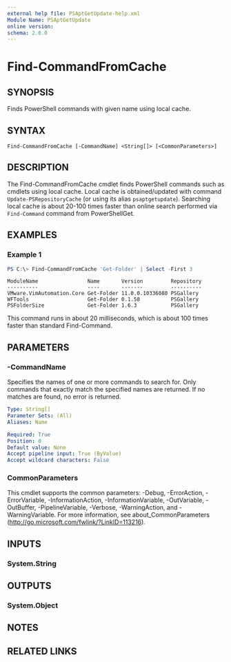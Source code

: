 ```yaml
---
external help file: PSAptGetUpdate-help.xml
Module Name: PSAptGetUpdate
online version:
schema: 2.0.0
---
```


# Find-CommandFromCache

## SYNOPSIS
Finds PowerShell commands with given name using local cache.

## SYNTAX

```
Find-CommandFromCache [-CommandName] <String[]> [<CommonParameters>]
```

## DESCRIPTION

The Find-CommandFromCache cmdlet finds PowerShell commands such as cmdlets using local cache.
Local cache is obtained/updated with command `Update-PSRepositoryCache` (or using its alias `psaptgetupdate`).
Searching local cache is about 20-100 times faster than online search performed via `Find-Command` command from PowerShellGet.

## EXAMPLES

### Example 1

```powershell
PS C:\> Find-CommandFromCache 'Get-Folder' | Select -First 3
```

```text
ModuleName                Name       Version         Repository
----------                ----       -------         ----------
VMware.VimAutomation.Core Get-Folder 11.0.0.10336080 PSGallery
WFTools                   Get-Folder 0.1.58          PSGallery
PSFolderSize              Get-Folder 1.6.3           PSGallery
```

This command runs in about 20 milliseconds, which is about 100 times faster than standard Find-Command.

## PARAMETERS

### -CommandName

Specifies the names of one or more commands to search for.
Only commands that exactly match the specified names are returned.
If no matches are found, no error is returned.

```yaml
Type: String[]
Parameter Sets: (All)
Aliases: Name

Required: True
Position: 0
Default value: None
Accept pipeline input: True (ByValue)
Accept wildcard characters: False
```

### CommonParameters
This cmdlet supports the common parameters: -Debug, -ErrorAction, -ErrorVariable, -InformationAction, -InformationVariable, -OutVariable, -OutBuffer, -PipelineVariable, -Verbose, -WarningAction, and -WarningVariable. For more information, see about_CommonParameters (http://go.microsoft.com/fwlink/?LinkID=113216).

## INPUTS

### System.String

## OUTPUTS

### System.Object

## NOTES

## RELATED LINKS
